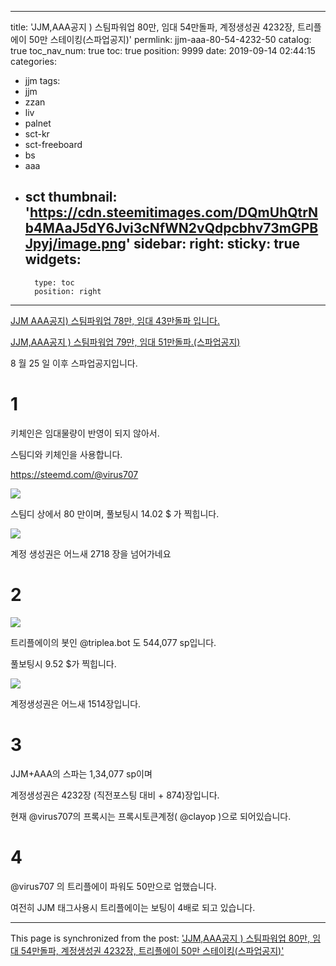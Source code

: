 
---
title: 'JJM,AAA공지 ) 스팀파워업 80만, 임대 54만돌파, 계정생성권 4232장, 트리플에이 50만 스테이킹(스파업공지)'
permlink: jjm-aaa-80-54-4232-50
catalog: true
toc_nav_num: true
toc: true
position: 9999
date: 2019-09-14 02:44:15
categories:
- jjm
tags:
- jjm
- zzan
- liv
- palnet
- sct-kr
- sct-freeboard
- bs
- aaa
- sct
thumbnail: 'https://cdn.steemitimages.com/DQmUhQtrNb4MAaJ5dY6Jvi3cNfWN2vQdpcbhv73mGPBJpyj/image.png'
sidebar:
    right:
        sticky: true
widgets:
    -
        type: toc
        position: right
---


[JJM AAA공지) 스팀파워업 78만, 임대 43만돌파 입니다.](https://steemit.com/sct/@virus707/jjm-aaa-78-43)

[JJM,AAA공지 ) 스팀파워업 79만, 임대 51만돌파.(스파업공지)](https://steemit.com/jjm/@virus707/jjm-aaa-79-51)

8 월 25 일 이후 스파업공지입니다.

# 1


키체인은 임대물량이 반영이 되지 않아서.

스팀디와 키체인을 사용합니다.

https://steemd.com/@virus707

![](https://cdn.steemitimages.com/DQmUhQtrNb4MAaJ5dY6Jvi3cNfWN2vQdpcbhv73mGPBJpyj/image.png)


스팀디 상에서 80 만이며, 풀보팅시 14.02 $ 가 찍힙니다.

![](https://cdn.steemitimages.com/DQmf9TgzhrtDtYtqWjUsTnKmDqZmpR9M7XZf6oLkusthJoJ/image.png)

계정 생성권은 어느새 2718 장을 넘어가네요

# 2

![](https://cdn.steemitimages.com/DQmY6Ph265Zj1vkvBqm6buaJu4Du635w31mhHLYYGdvBh6k/image.png)

트리플에이의 봇인  @triplea.bot 도 544,077  sp입니다.

풀보팅시 9.52 $가 찍힙니다.

![](https://cdn.steemitimages.com/DQme9ahPc7m3MLupuySMmsn1UK8K8Tn7MUfwqbArzh5Zpvj/image.png)

계정생성권은 어느새 1514장입니다.



# 3

JJM+AAA의 스파는 1,34,077 sp이며

계정생성권은 4232장 (직전포스팅 대비 + 874)장입니다.

현재 @virus707의 프록시는 프록시토큰계정( @clayop )으로 되어있습니다.

# 4

@virus707 의 트리플에이 파워도 50만으로 업했습니다.

여전히 JJM 태그사용시 트리플에이는 보팅이 4배로 되고 있습니다.

- - -

This page is synchronized from the post: ['JJM,AAA공지 ) 스팀파워업 80만, 임대 54만돌파, 계정생성권 4232장, 트리플에이 50만 스테이킹(스파업공지)'](https://steemit.com/@virus707/jjm-aaa-80-54-4232-50)
